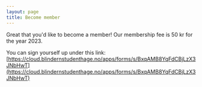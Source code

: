 ```yaml
---
layout: page
title: Become member
---
```


Great that you'd like to become a member! Our membership fee is 50 kr for the year 2023.

You can sign yourself up under this link: [https://cloud.blindernstudenthage.no/apps/forms/s/BxqAMB8YqFdCBjLzX3JNbHwT](https://cloud.blindernstudenthage.no/apps/forms/s/BxqAMB8YqFdCBjLzX3JNbHwT)
